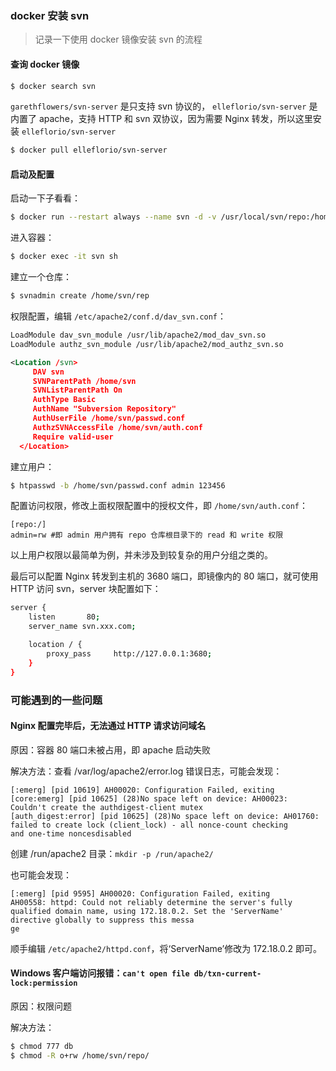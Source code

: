 ### docker 安装 svn

> 记录一下使用 docker 镜像安装 svn 的流程

#### 查询 docker 镜像

```sh
$ docker search svn
```

 `garethflowers/svn-server` 是只支持 svn 协议的， `elleflorio/svn-server` 是内置了 apache，支持 HTTP 和 svn 双协议，因为需要 Nginx 转发，所以这里安装  `elleflorio/svn-server`

```sh
$ docker pull elleflorio/svn-server
```

#### 启动及配置

启动一下子看看：

```sh
$ docker run --restart always --name svn -d -v /usr/local/svn/repo:/home/svn -p 3680:80 -p 3690:3690 elleflorio/svn-server
```

进入容器：

```sh
$ docker exec -it svn sh
```

建立一个仓库：

```sh
$ svnadmin create /home/svn/rep
```

权限配置，编辑 `/etc/apache2/conf.d/dav_svn.conf`：

```xml
LoadModule dav_svn_module /usr/lib/apache2/mod_dav_svn.so
LoadModule authz_svn_module /usr/lib/apache2/mod_authz_svn.so

<Location /svn>
     DAV svn
     SVNParentPath /home/svn
     SVNListParentPath On
     AuthType Basic
     AuthName "Subversion Repository"
     AuthUserFile /home/svn/passwd.conf
     AuthzSVNAccessFile /home/svn/auth.conf
     Require valid-user
  </Location>
```

建立用户：

```sh
$ htpasswd -b /home/svn/passwd.conf admin 123456
```

配置访问权限，修改上面权限配置中的授权文件，即 `/home/svn/auth.conf`：

```shell
[repo:/]
admin=rw #即 admin 用户拥有 repo 仓库根目录下的 read 和 write 权限
```

以上用户权限以最简单为例，并未涉及到较复杂的用户分组之类的。

最后可以配置 Nginx 转发到主机的 3680 端口，即镜像内的 80 端口，就可使用 HTTP 访问 svn，server 块配置如下：

```sh
server {
    listen       80;
    server_name svn.xxx.com;

    location / {
        proxy_pass     http://127.0.0.1:3680;
    }
}
```

### 可能遇到的一些问题

#### Nginx 配置完毕后，无法通过 HTTP 请求访问域名

原因：容器 80 端口未被占用，即 apache 启动失败

解决方法：查看 /var/log/apache2/error.log 错误日志，可能会发现：

```shell
[:emerg] [pid 10619] AH00020: Configuration Failed, exiting
[core:emerg] [pid 10625] (28)No space left on device: AH00023: Couldn't create the authdigest-client mutex 
[auth_digest:error] [pid 10625] (28)No space left on device: AH01760: failed to create lock (client_lock) - all nonce-count checking 
and one-time noncesdisabled
```

创建 /run/apache2 目录：`mkdir -p /run/apache2/`

也可能会发现：

```shell
[:emerg] [pid 9595] AH00020: Configuration Failed, exiting
AH00558: httpd: Could not reliably determine the server's fully qualified domain name, using 172.18.0.2. Set the 'ServerName' directive globally to suppress this messa
ge
```

顺手编辑 `/etc/apache2/httpd.conf`，将‘ServerName’修改为 172.18.0.2 即可。

#### Windows 客户端访问报错：`can't open file db/txn-current-lock:permission`

原因：权限问题

解决方法：

```sh
$ chmod 777 db
$ chmod -R o+rw /home/svn/repo/
```


